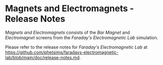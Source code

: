 # Magnets and Electromagnets - Release Notes

_Magnets and Electromagnets_ consists of the _Bar Magnet_ and _Electromagnet_ screens from the _Faraday's Electromagnetic Lab_ simulation.

Please refer to the release notes for _Faraday's Electromagnetic Lab_ at
https://github.com/phetsims/faradays-electromagnetic-lab/blob/main/doc/release-notes.md.
